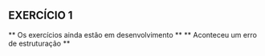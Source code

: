 ## EXERCÍCIO 1 ##

** Os exercícios ainda estão em desenvolvimento **
** Aconteceu um erro de estruturação ** 
